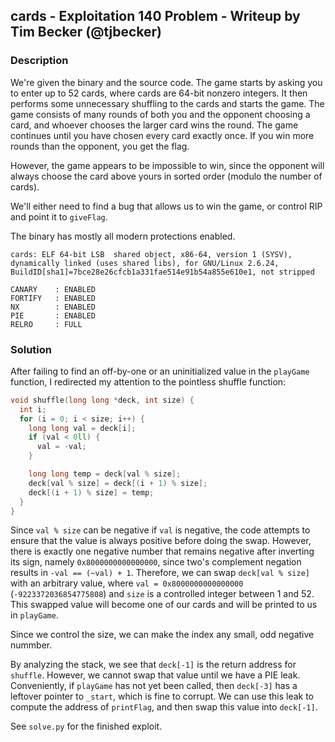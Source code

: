 ## cards - Exploitation 140 Problem - Writeup by Tim Becker (@tjbecker)

### Description

We're given the binary and the source code. The game starts by asking you to enter up to 52 cards, where
cards are 64-bit nonzero integers. It then performs some unnecessary shuffling to the cards and starts the
game. The game consists of many rounds of both you and the opponent choosing a card, and whoever chooses the larger
card wins the round. The game continues until you have chosen every card exactly once.
If you win more rounds than the opponent, you get the flag.

However, the game appears to be impossible to win, since the opponent will always choose the card above yours
in sorted order (modulo the number of cards).

We'll either need to find a bug that allows us to win the game, or control RIP and point it to `giveFlag`.

The binary has mostly all modern protections enabled.

```
cards: ELF 64-bit LSB  shared object, x86-64, version 1 (SYSV), dynamically linked (uses shared libs), for GNU/Linux 2.6.24, BuildID[sha1]=7bce28e26cfcb1a331fae514e91b54a855e610e1, not stripped

CANARY    : ENABLED
FORTIFY   : ENABLED
NX        : ENABLED
PIE       : ENABLED
RELRO     : FULL
```

### Solution

After failing to find an off-by-one or an uninitialized value in the `playGame` function, I redirected my
attention to the pointless shuffle function:

```c
void shuffle(long long *deck, int size) {
  int i;
  for (i = 0; i < size; i++) {
    long long val = deck[i];
    if (val < 0ll) {
      val = -val;
    }

    long long temp = deck[val % size];
    deck[val % size] = deck[(i + 1) % size];
    deck[(i + 1) % size] = temp;
  }
}
```

Since `val % size` can be negative if `val` is negative, the code attempts to ensure that the value is always
positive before doing the swap. However, there is exactly one negative number that remains negative after inverting
its sign, namely `0x8000000000000000`, since two's complement negation results in `-val == (~val) + 1`. Therefore,
we can swap `deck[val % size]` with an arbitrary value, where `val = 0x8000000000000000`
(`-9223372036854775808`) and `size` is a controlled integer between 1 and 52. This swapped value will become
one of our cards and will be printed to us in `playGame`.

Since we control the size, we can make the index any small, odd negative nummber.

By analyzing the stack, we see that `deck[-1]` is the return address for `shuffle`. However, we cannot
swap that value until we have a PIE leak. Conveniently, if `playGame` has not yet been called, then
`deck[-3]` has a leftover pointer to `_start`, which is fine to corrupt. We can use this leak to compute
the address of `printFlag`, and then swap this value into `deck[-1]`.

See `solve.py` for the finished exploit.
